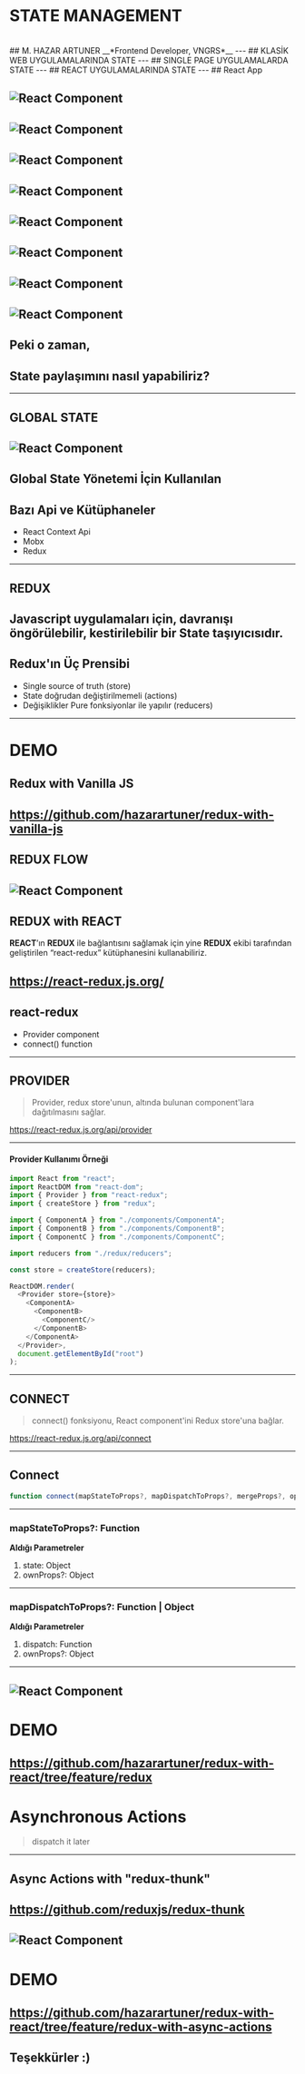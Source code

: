 <!-- .slide: data-state="triangle" -->

# STATE MANAGEMENT

<br>
## M. HAZAR ARTUNER
__*Frontend Developer, VNGRS*__
---
## KLASİK WEB UYGULAMALARINDA STATE
---
## SINGLE PAGE UYGULAMALARDA STATE
---
## REACT UYGULAMALARINDA STATE
---
<!-- .slide: class="image-l" data-state="fancy" data-background="#fff" -->
## React App

![React Component](assets/image/s5/state-management-1.png)
---
<!-- .slide: class="image-m" data-state="fancy" data-background="#fff" -->

![React Component](assets/image/s5/react-component.png)
---
<!-- .slide: class="image-m" data-state="fancy" data-background="#fff" -->

![React Component](assets/image/s5/state-management-3.png)
---
<!-- .slide: class="image-m" data-state="fancy" data-background="#fff" -->

![React Component](assets/image/s5/state-management-4.png)
---
<!-- .slide: class="image-m" data-state="fancy" data-background="#fff" -->

![React Component](assets/image/s5/state-management-5.png)
---
<!-- .slide: class="image-m" data-state="fancy" data-background="#fff" -->

![React Component](assets/image/s5/state-management-6.png)
---
<!-- .slide: class="image-m" data-state="fancy" data-background="#fff" -->

![React Component](assets/image/s5/state-management-7.png)
---
<!-- .slide: class="image-m" data-state="fancy" data-background="#fff" -->

![React Component](assets/image/s5/state-management-8.png)
---
## Peki o zaman,
## State paylaşımını nasıl yapabiliriz?
---
<!-- .slide: class="image-m" data-state="fancy" data-background="#fff" -->
## GLOBAL STATE
![React Component](assets/image/s5/global-state.png)
---
## Global State Yönetemi İçin Kullanılan
## Bazı Api ve Kütüphaneler
- React Context Api
- Mobx
- Redux
---
## REDUX
Javascript uygulamaları için, davranışı öngörülebilir, kestirilebilir bir State taşıyıcısıdır.
---
## Redux'ın Üç Prensibi
- Single source of truth (store)
- State doğrudan değiştirilmemeli (actions)
- Değişiklikler Pure fonksiyonlar ile yapılır (reducers)
---
# DEMO
## Redux with Vanilla JS
https://github.com/hazarartuner/redux-with-vanilla-js
---
<!-- .slide: class="image-xl" data-state="fancy" data-background="#fff" -->
## REDUX FLOW
![React Component](assets/image/s5/redux.gif)
---
## REDUX with REACT
**REACT**’ın **REDUX** ile bağlantısını sağlamak için 
yine **REDUX** ekibi tarafından geliştirilen 
“react-redux” kütüphanesini kullanabiliriz.

https://react-redux.js.org/
---
## react-redux
- Provider component
- connect() function
---
## PROVIDER
> Provider, redux store'unun, altında bulunan component'lara dağıtılmasını sağlar.

https://react-redux.js.org/api/provider
<!-- .element class="footnote" -->
---
#### Provider Kullanımı Örneği
<!-- .slide: class="slide code-s" -->
```js
import React from "react";
import ReactDOM from "react-dom";
import { Provider } from "react-redux";
import { createStore } from "redux";

import { ComponentA } from "./components/ComponentA";
import { ComponentB } from "./components/ComponentB";
import { ComponentC } from "./components/ComponentC";

import reducers from "./redux/reducers";

const store = createStore(reducers);

ReactDOM.render(
  <Provider store={store}>
    <ComponentA>
      <ComponentB>
        <ComponentC/>
      </ComponentB>
    </ComponentA>
  </Provider>,
  document.getElementById("root")
);
```
---
## CONNECT
> connect() fonksiyonu, React component'ini Redux store'una bağlar.

https://react-redux.js.org/api/connect
<!-- .element class="footnote" -->
---
## Connect
<!-- .slide: class="slide code-s" -->
```js
function connect(mapStateToProps?, mapDispatchToProps?, mergeProps?, options?)
```
---
### mapStateToProps?: Function

**Aldığı Parametreler**
1. state: Object
2. ownProps?: Object
---
### mapDispatchToProps?: Function | Object

**Aldığı Parametreler**
1. dispatch: Function
2. ownProps?: Object
---
<!-- .slide: class="image-xl" data-state="fancy" data-background="#fff" -->

![React Component](assets/image/s5/react-redux.png)
---
# DEMO

https://github.com/hazarartuner/redux-with-react/tree/feature/redux
---
# Asynchronous Actions
> dispatch it later
---
## Async Actions with "redux-thunk"

https://github.com/reduxjs/redux-thunk
---
<!-- .slide: class="image-xl" data-state="fancy" data-background="#fff" -->

![React Component](assets/image/s5/redux-with-side-effects.gif)
---
# DEMO

https://github.com/hazarartuner/redux-with-react/tree/feature/redux-with-async-actions
---
## Teşekkürler :)